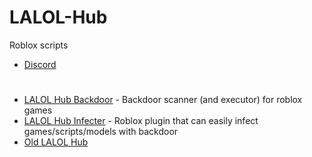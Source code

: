 # LALOL-Hub
Roblox scripts

- [Discord](https://discord.gg/XXqzxT7E5z)
#
- [LALOL Hub Backdoor](https://github.com/Its-LALOL/LALOL-Hub/blob/main/Backdoor-Scanner/README.md) - Backdoor scanner (and executor) for roblox games
- [LALOL Hub Infecter](https://github.com/Its-LALOL/LALOL-Hub/blob/main/Backdoor-Infecter/README.md) - Roblox plugin that can easily infect games/scripts/models with backdoor
- [Old LALOL Hub](https://github.com/Its-LALOL/LALOL-Hub-Old)
